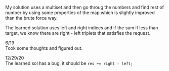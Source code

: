 My solution uses a multiset and then go throug the numbers and find rest of number by using some properties of the map which is slightly improved than the brute force way.

The learned solution uses left and right indices and if the sum if less than target, we know there are right - left triplets that satisfies the request.

6/19\
Took some thoughts and figured out.

12/29/20\
The learned sol has a bug, it should be `res += right - left;`
